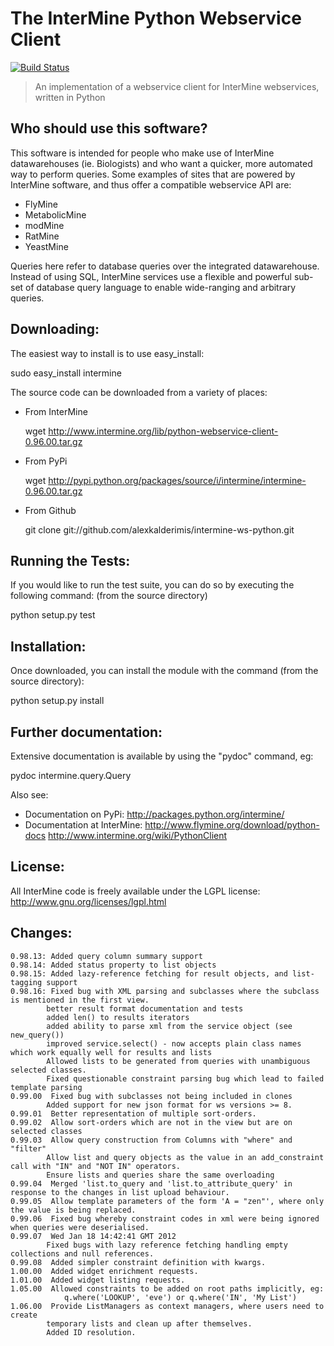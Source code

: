 The InterMine Python Webservice Client
=====================================

[![Build Status][badge]][ci]

> An implementation of a webservice client 
> for InterMine webservices, written in Python

Who should use this software?
-----------------------------

This software is intended for people who make 
use of InterMine datawarehouses (ie. Biologists)
and who want a quicker, more automated way 
to perform queries. Some examples of sites that
are powered by InterMine software, and thus offer
a compatible webservice API are:

* FlyMine
* MetabolicMine
* modMine
* RatMine
* YeastMine

Queries here refer to database queries over the 
integrated datawarehouse. Instead of using 
SQL, InterMine services use a flexible and 
powerful sub-set of database query language
to enable wide-ranging and arbitrary queries.

Downloading:
------------

The easiest way to install is to use easy_install:

  sudo easy_install intermine

The source code can be downloaded from a variety of places:

* From InterMine

  wget http://www.intermine.org/lib/python-webservice-client-0.96.00.tar.gz

* From PyPi

  wget http://pypi.python.org/packages/source/i/intermine/intermine-0.96.00.tar.gz

* From Github

  git clone git://github.com/alexkalderimis/intermine-ws-python.git


Running the Tests:
------------------

If you would like to run the test suite, you can do so by executing
the following command: (from the source directory)

  python setup.py test

Installation:
-------------

Once downloaded, you can install the module with the command (from the source directory):

  python setup.py install

Further documentation:
----------------------

Extensive documentation is available by using the "pydoc" command, eg:

  pydoc intermine.query.Query

Also see:

* Documentation on PyPi: http://packages.python.org/intermine/
* Documentation at InterMine: http://www.flymine.org/download/python-docs http://www.intermine.org/wiki/PythonClient

License:
--------

All InterMine code is freely available under the LGPL license: http://www.gnu.org/licenses/lgpl.html 

Changes:
--------

    0.98.13: Added query column summary support
    0.98.14: Added status property to list objects
    0.98.15: Added lazy-reference fetching for result objects, and list-tagging support
    0.98.16: Fixed bug with XML parsing and subclasses where the subclass is mentioned in the first view.
            better result format documentation and tests
            added len() to results iterators
            added ability to parse xml from the service object (see new_query())
            improved service.select() - now accepts plain class names which work equally well for results and lists
            Allowed lists to be generated from queries with unambiguous selected classes.
            Fixed questionable constraint parsing bug which lead to failed template parsing
    0.99.00  Fixed bug with subclasses not being included in clones 
            Added support for new json format for ws versions >= 8.
    0.99.01  Better representation of multiple sort-orders.
    0.99.02  Allow sort-orders which are not in the view but are on selected classes
    0.99.03  Allow query construction from Columns with "where" and "filter"
            Allow list and query objects as the value in an add_constraint call with "IN" and "NOT IN" operators.
            Ensure lists and queries share the same overloading
    0.99.04  Merged 'list.to_query and 'list.to_attribute_query' in response to the changes in list upload behaviour.
    0.99.05  Allow template parameters of the form 'A = "zen"', where only the value is being replaced.
    0.99.06  Fixed bug whereby constraint codes in xml were being ignored when queries were deserialised.
    0.99.07  Wed Jan 18 14:42:41 GMT 2012
            Fixed bugs with lazy reference fetching handling empty collections and null references.
    0.99.08  Added simpler constraint definition with kwargs.
    1.00.00  Added widget enrichment requests.
    1.01.00  Added widget listing requests.
    1.05.00  Allowed constraints to be added on root paths implicitly, eg:
                q.where('LOOKUP', 'eve') or q.where('IN', 'My List')
    1.06.00  Provide ListManagers as context managers, where users need to create
            temporary lists and clean up after themselves.
            Added ID resolution.

[badge]: https://travis-ci.org/alexkalderimis/intermine-ws-client.py.svg?branch=master
[ci]: https://travis-ci.org/alexkalderimis/intermine-ws-client.py

